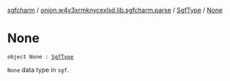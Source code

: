 [sgfcharm](../../index.md) / [onion.w4v3xrmknycexlsd.lib.sgfcharm.parse](../index.md) / [SgfType](index.md) / [None](./-none.md)

# None

`object None : `[`SgfType`](index.md)

`None` data type in `sgf`.

